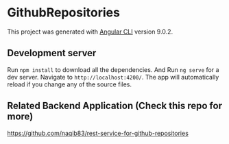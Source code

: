 # GithubRepositories

This project was generated with [Angular CLI](https://github.com/angular/angular-cli) version 9.0.2.

## Development server

Run `npm install` to download all the dependencies. And Run `ng serve` for a dev server. Navigate to `http://localhost:4200/`. The app will automatically reload if you change any of the source files.

## Related Backend Application (Check this repo for more)

https://github.com/naqib83/rest-service-for-github-repositories
